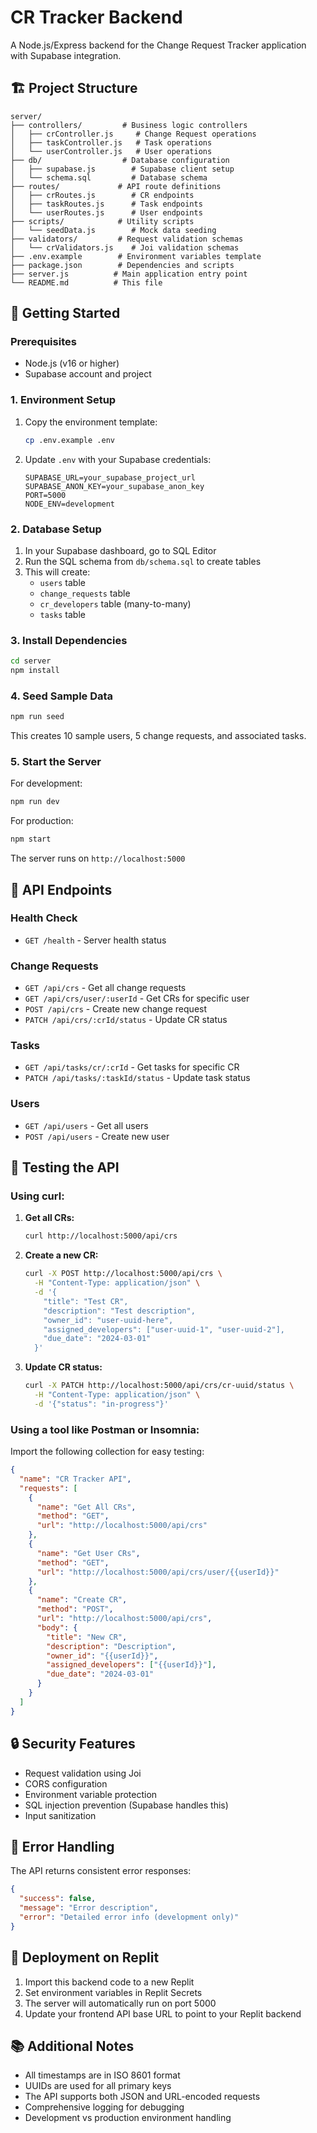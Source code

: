 
# CR Tracker Backend

A Node.js/Express backend for the Change Request Tracker application with Supabase integration.

## 🏗️ Project Structure

```
server/
├── controllers/         # Business logic controllers
│   ├── crController.js     # Change Request operations
│   ├── taskController.js   # Task operations
│   └── userController.js   # User operations
├── db/                  # Database configuration
│   ├── supabase.js        # Supabase client setup
│   └── schema.sql         # Database schema
├── routes/             # API route definitions
│   ├── crRoutes.js        # CR endpoints
│   ├── taskRoutes.js      # Task endpoints
│   └── userRoutes.js      # User endpoints
├── scripts/            # Utility scripts
│   └── seedData.js        # Mock data seeding
├── validators/         # Request validation schemas
│   └── crValidators.js    # Joi validation schemas
├── .env.example        # Environment variables template
├── package.json        # Dependencies and scripts
├── server.js          # Main application entry point
└── README.md          # This file
```

## 🚀 Getting Started

### Prerequisites
- Node.js (v16 or higher)
- Supabase account and project

### 1. Environment Setup

1. Copy the environment template:
   ```bash
   cp .env.example .env
   ```

2. Update `.env` with your Supabase credentials:
   ```
   SUPABASE_URL=your_supabase_project_url
   SUPABASE_ANON_KEY=your_supabase_anon_key
   PORT=5000
   NODE_ENV=development
   ```

### 2. Database Setup

1. In your Supabase dashboard, go to SQL Editor
2. Run the SQL schema from `db/schema.sql` to create tables
3. This will create:
   - `users` table
   - `change_requests` table
   - `cr_developers` table (many-to-many)
   - `tasks` table

### 3. Install Dependencies

```bash
cd server
npm install
```

### 4. Seed Sample Data

```bash
npm run seed
```

This creates 10 sample users, 5 change requests, and associated tasks.

### 5. Start the Server

For development:
```bash
npm run dev
```

For production:
```bash
npm start
```

The server runs on `http://localhost:5000`

## 📡 API Endpoints

### Health Check
- `GET /health` - Server health status

### Change Requests
- `GET /api/crs` - Get all change requests
- `GET /api/crs/user/:userId` - Get CRs for specific user
- `POST /api/crs` - Create new change request
- `PATCH /api/crs/:crId/status` - Update CR status

### Tasks
- `GET /api/tasks/cr/:crId` - Get tasks for specific CR
- `PATCH /api/tasks/:taskId/status` - Update task status

### Users
- `GET /api/users` - Get all users
- `POST /api/users` - Create new user

## 🧪 Testing the API

### Using curl:

1. **Get all CRs:**
   ```bash
   curl http://localhost:5000/api/crs
   ```

2. **Create a new CR:**
   ```bash
   curl -X POST http://localhost:5000/api/crs \
     -H "Content-Type: application/json" \
     -d '{
       "title": "Test CR",
       "description": "Test description",
       "owner_id": "user-uuid-here",
       "assigned_developers": ["user-uuid-1", "user-uuid-2"],
       "due_date": "2024-03-01"
     }'
   ```

3. **Update CR status:**
   ```bash
   curl -X PATCH http://localhost:5000/api/crs/cr-uuid/status \
     -H "Content-Type: application/json" \
     -d '{"status": "in-progress"}'
   ```

### Using a tool like Postman or Insomnia:

Import the following collection for easy testing:

```json
{
  "name": "CR Tracker API",
  "requests": [
    {
      "name": "Get All CRs",
      "method": "GET",
      "url": "http://localhost:5000/api/crs"
    },
    {
      "name": "Get User CRs",
      "method": "GET",
      "url": "http://localhost:5000/api/crs/user/{{userId}}"
    },
    {
      "name": "Create CR",
      "method": "POST",
      "url": "http://localhost:5000/api/crs",
      "body": {
        "title": "New CR",
        "description": "Description",
        "owner_id": "{{userId}}",
        "assigned_developers": ["{{userId}}"],
        "due_date": "2024-03-01"
      }
    }
  ]
}
```

## 🔒 Security Features

- Request validation using Joi
- CORS configuration
- Environment variable protection
- SQL injection prevention (Supabase handles this)
- Input sanitization

## 🐛 Error Handling

The API returns consistent error responses:

```json
{
  "success": false,
  "message": "Error description",
  "error": "Detailed error info (development only)"
}
```

## 🚀 Deployment on Replit

1. Import this backend code to a new Replit
2. Set environment variables in Replit Secrets
3. The server will automatically run on port 5000
4. Update your frontend API base URL to point to your Replit backend

## 📚 Additional Notes

- All timestamps are in ISO 8601 format
- UUIDs are used for all primary keys
- The API supports both JSON and URL-encoded requests
- Comprehensive logging for debugging
- Development vs production environment handling
